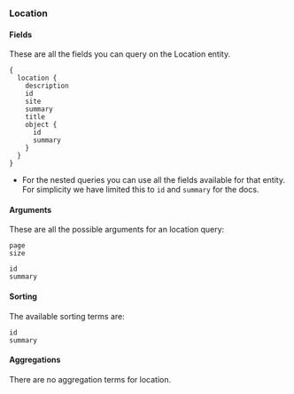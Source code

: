
### Location

#### Fields
These are all the fields you can query on the Location entity. 
```
{
  location {
    description
    id
    site
    summary
    title
    object {
      id 
      summary
    }
  }
}
```
* For the nested queries you can use all the fields available for that entity. For simplicity we have limited this to `id` and `summary` for the docs.
#### Arguments
These are all the possible arguments for an location query:
```
page
size

id
summary
```

#### Sorting
The available sorting terms are:
```
id
summary
```
#### Aggregations
There are no aggregation terms for location.